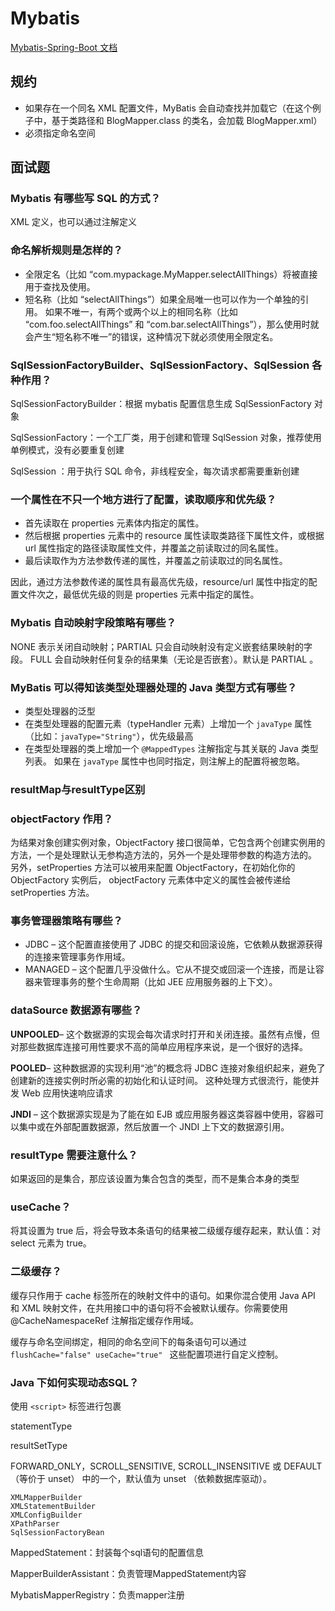 # Mybatis

[Mybatis-Spring-Boot 文档](http://mybatis.org/spring-boot-starter/mybatis-spring-boot-autoconfigure/)

## 规约

- 如果存在一个同名 XML 配置文件，MyBatis 会自动查找并加载它（在这个例子中，基于类路径和 BlogMapper.class 的类名，会加载 BlogMapper.xml）
- 必须指定命名空间

## 面试题

### Mybatis 有哪些写 SQL 的方式？

XML 定义，也可以通过注解定义

### 命名解析规则是怎样的？

- 全限定名（比如 “com.mypackage.MyMapper.selectAllThings）将被直接用于查找及使用。
- 短名称（比如 “selectAllThings”）如果全局唯一也可以作为一个单独的引用。 如果不唯一，有两个或两个以上的相同名称（比如 “com.foo.selectAllThings” 和 “com.bar.selectAllThings”），那么使用时就会产生“短名称不唯一”的错误，这种情况下就必须使用全限定名。

### SqlSessionFactoryBuilder、SqlSessionFactory、SqlSession 各种作用？

SqlSessionFactoryBuilder：根据 mybatis 配置信息生成 SqlSessionFactory 对象

SqlSessionFactory：一个工厂类，用于创建和管理 SqlSession 对象，推荐使用单例模式，没有必要重复创建

SqlSession ：用于执行 SQL 命令，非线程安全，每次请求都需要重新创建

### 一个属性在不只一个地方进行了配置，读取顺序和优先级？

- 首先读取在 properties 元素体内指定的属性。
- 然后根据 properties 元素中的 resource 属性读取类路径下属性文件，或根据 url 属性指定的路径读取属性文件，并覆盖之前读取过的同名属性。
- 最后读取作为方法参数传递的属性，并覆盖之前读取过的同名属性。

因此，通过方法参数传递的属性具有最高优先级，resource/url 属性中指定的配置文件次之，最低优先级的则是 properties 元素中指定的属性。

### Mybatis 自动映射字段策略有哪些？

NONE 表示关闭自动映射；PARTIAL 只会自动映射没有定义嵌套结果映射的字段。 FULL 会自动映射任何复杂的结果集（无论是否嵌套）。默认是 PARTIAL 。

### MyBatis 可以得知该类型处理器处理的 Java 类型方式有哪些？

- 类型处理器的泛型
- 在类型处理器的配置元素（typeHandler 元素）上增加一个 `javaType` 属性（比如：`javaType="String"`），优先级最高
- 在类型处理器的类上增加一个 `@MappedTypes` 注解指定与其关联的 Java 类型列表。 如果在 `javaType` 属性中也同时指定，则注解上的配置将被忽略。

### resultMap与resultType区别

### objectFactory 作用？

为结果对象创建实例对象，ObjectFactory 接口很简单，它包含两个创建实例用的方法，一个是处理默认无参构造方法的，另外一个是处理带参数的构造方法的。 另外，setProperties 方法可以被用来配置 ObjectFactory，在初始化你的 ObjectFactory 实例后， objectFactory 元素体中定义的属性会被传递给 setProperties 方法。

### 事务管理器策略有哪些？

- JDBC – 这个配置直接使用了 JDBC 的提交和回滚设施，它依赖从数据源获得的连接来管理事务作用域。
- MANAGED – 这个配置几乎没做什么。它从不提交或回滚一个连接，而是让容器来管理事务的整个生命周期（比如 JEE 应用服务器的上下文）。 

### dataSource 数据源有哪些？

**UNPOOLED**– 这个数据源的实现会每次请求时打开和关闭连接。虽然有点慢，但对那些数据库连接可用性要求不高的简单应用程序来说，是一个很好的选择。

**POOLED**– 这种数据源的实现利用“池”的概念将 JDBC 连接对象组织起来，避免了创建新的连接实例时所必需的初始化和认证时间。 这种处理方式很流行，能使并发 Web 应用快速响应请求

**JNDI** – 这个数据源实现是为了能在如 EJB 或应用服务器这类容器中使用，容器可以集中或在外部配置数据源，然后放置一个 JNDI 上下文的数据源引用。

### resultType 需要注意什么？

如果返回的是集合，那应该设置为集合包含的类型，而不是集合本身的类型

### useCache？

将其设置为 true 后，将会导致本条语句的结果被二级缓存缓存起来，默认值：对 select 元素为 true。

### 二级缓存？

缓存只作用于 cache 标签所在的映射文件中的语句。如果你混合使用 Java API 和 XML 映射文件，在共用接口中的语句将不会被默认缓存。你需要使用 @CacheNamespaceRef 注解指定缓存作用域。

缓存与命名空间绑定，相同的命名空间下的每条语句可以通过 `flushCache="false" useCache="true" ` 这些配置项进行自定义控制。

### Java 下如何实现动态SQL？

使用 `<script>` 标签进行包裹

statementType

resultSetType

FORWARD_ONLY，SCROLL_SENSITIVE, SCROLL_INSENSITIVE 或 DEFAULT（等价于 unset） 中的一个，默认值为 unset （依赖数据库驱动）。

```
XMLMapperBuilder
XMLStatementBuilder
XMLConfigBuilder
XPathParser
SqlSessionFactoryBean
```

MappedStatement：封装每个sql语句的配置信息

MapperBuilderAssistant：负责管理MappedStatement内容

MybatisMapperRegistry：负责mapper注册

